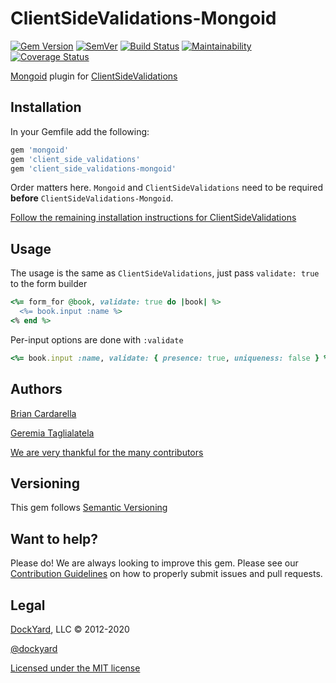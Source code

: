 # ClientSideValidations-Mongoid #

[![Gem Version](https://badge.fury.io/rb/client_side_validations-mongoid.svg)](https://badge.fury.io/rb/client_side_validations-mongoid)
[![SemVer](https://api.dependabot.com/badges/compatibility_score?dependency-name=client_side_validations-mongoid&package-manager=bundler&version-scheme=semver)](https://dependabot.com/compatibility-score.html?dependency-name=client_side_validations-mongoid&package-manager=bundler&version-scheme=semver)
[![Build Status](https://secure.travis-ci.org/DavyJonesLocker/client_side_validations-mongoid.svg?branch=main)](https://travis-ci.org/DavyJonesLocker/client_side_validations-mongoid)
[![Maintainability](https://api.codeclimate.com/v1/badges/4f8300006c02f7f4aa6d/maintainability)](https://codeclimate.com/github/DavyJonesLocker/client_side_validations-mongoid/maintainability)
[![Coverage Status](https://coveralls.io/repos/DavyJonesLocker/client_side_validations-mongoid/badge.svg?branch=main)](https://coveralls.io/r/DavyJonesLocker/client_side_validations-mongoid?branch=main)

[Mongoid](https://docs.mongodb.com/mongoid/master/#ruby-mongoid-tutorial) plugin for [ClientSideValidations](https://github.com/DavyJonesLocker/client_side_validations)

## Installation ##

In your Gemfile add the following:

```ruby
gem 'mongoid'
gem 'client_side_validations'
gem 'client_side_validations-mongoid'
```

Order matters here. `Mongoid` and `ClientSideValidations` need to be
required **before** `ClientSideValidations-Mongoid`.

[Follow the remaining installation instructions for ClientSideValidations](https://github.com/DavyJonesLocker/client_side_validations/blob/main/README.md)

## Usage ##

The usage is the same as `ClientSideValidations`, just pass `validate: true` to the form builder

```ruby
<%= form_for @book, validate: true do |book| %>
  <%= book.input :name %>
<% end %>
```

Per-input options are done with `:validate`

```ruby
<%= book.input :name, validate: { presence: true, uniqueness: false } %>
```

## Authors ##

[Brian Cardarella](https://twitter.com/bcardarella)

[Geremia Taglialatela](https://twitter.com/gtagliala)

[We are very thankful for the many contributors](https://github.com/DavyJonesLocker/client_side_validations-mongoid/graphs/contributors)

## Versioning ##

This gem follows [Semantic Versioning](https://semver.org)

## Want to help? ##

Please do! We are always looking to improve this gem. Please see our
[Contribution Guidelines](https://github.com/DavyJonesLocker/client_side_validations-mongoid/blob/main/CONTRIBUTING.md)
on how to properly submit issues and pull requests.

## Legal ##

[DockYard](https://dockyard.com/), LLC &copy; 2012-2020

[@dockyard](https://twitter.com/dockyard)

[Licensed under the MIT license](https://opensource.org/licenses/mit-license.php)
